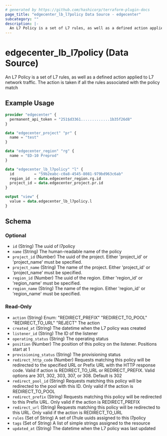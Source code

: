 ```yaml
---
# generated by https://github.com/hashicorp/terraform-plugin-docs
page_title: "edgecenter_lb_l7policy Data Source - edgecenter"
subcategory: ""
description: |-
  An L7 Policy is a set of L7 rules, as well as a defined action applied to L7 network traffic. The action is taken if all the rules associated with the policy match
---
```


# edgecenter_lb_l7policy (Data Source)

An L7 Policy is a set of L7 rules, as well as a defined action applied to L7 network traffic. The action is taken if all the rules associated with the policy match

## Example Usage

```terraform
provider "edgecenter" {
  permanent_api_token = "251$d3361.............1b35f26d8"
}

data "edgecenter_project" "pr" {
  name = "test"
}

data "edgecenter_region" "rg" {
  name = "ED-10 Preprod"
}

data "edgecenter_lb_l7policy" "l" {
  id         = "59b2eabc-c0a8-4545-8081-979bd963c6ab"
  region_id  = data.edgecenter_region.rg.id
  project_id = data.edgecenter_project.pr.id
}

output "view" {
  value = data.edgecenter_lb_l7policy.l
}
```

<!-- schema generated by tfplugindocs -->
## Schema

### Optional

- `id` (String) The uuid of l7policy
- `name` (String) The human-readable name of the policy
- `project_id` (Number) The uuid of the project. Either 'project_id' or 'project_name' must be specified.
- `project_name` (String) The name of the project. Either 'project_id' or 'project_name' must be specified.
- `region_id` (Number) The uuid of the region. Either 'region_id' or 'region_name' must be specified.
- `region_name` (String) The name of the region. Either 'region_id' or 'region_name' must be specified.

### Read-Only

- `action` (String) Enum: "REDIRECT_PREFIX" "REDIRECT_TO_POOL" "REDIRECT_TO_URL" "REJECT"
The action
- `created_at` (String) The datetime when the L7 policy was created
- `listener_id` (String) The ID of the listener
- `operating_status` (String) The operating status
- `position` (Number) The position of this policy on the listener. Positions start at 1
- `provisioning_status` (String) The provisioning status
- `redirect_http_code` (Number) Requests matching this policy will be redirected to the specified URL or Prefix URL with the HTTP response code. Valid if action is REDIRECT_TO_URL or REDIRECT_PREFIX. Valid options are 301, 302, 303, 307, or 308. Default is 302
- `redirect_pool_id` (String) Requests matching this policy will be redirected to the pool with this ID. Only valid if the action is REDIRECT_TO_POOL
- `redirect_prefix` (String) Requests matching this policy will be redirected to this Prefix URL. Only valid if the action is REDIRECT_PREFIX
- `redirect_url` (String) Requests matching this policy will be redirected to this URL. Only valid if the action is REDIRECT_TO_URL
- `rules` (Set of String) A set of l7rule uuids assigned to this l7policy
- `tags` (Set of String) A list of simple strings assigned to the resource
- `updated_at` (String) The datetime when the L7 policy was last updated
